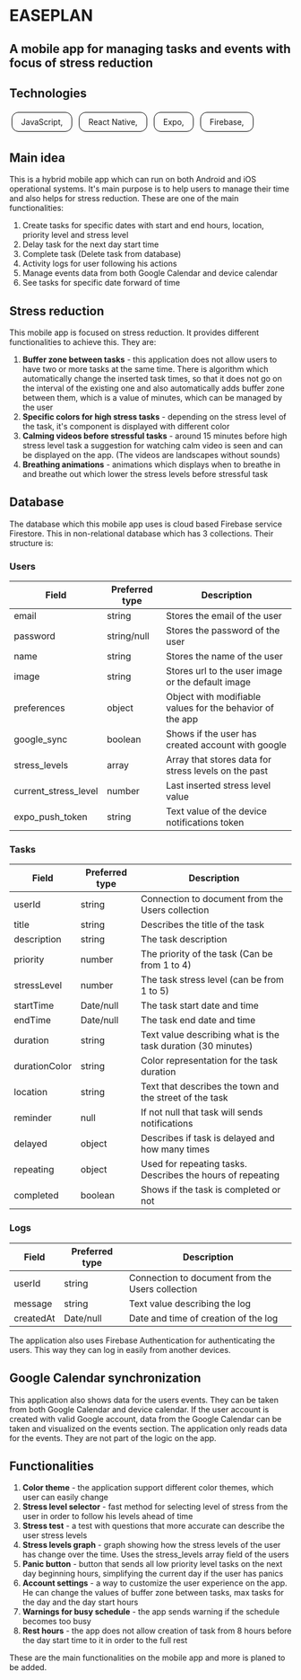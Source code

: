 # EASEPLAN

## A mobile app for managing tasks and events with focus of stress reduction

## Technologies

<span style="
  display: inline-block;
  padding: 8px 16px;
  margin: 4px;
  border: 1px solid black;
  border-radius: 12px;
">
JavaScript,
</span>
<span style="
  display: inline-block;
  padding: 8px 16px;
  margin: 4px;
  border: 1px solid black;
  border-radius: 12px;
">
React Native,
</span>
<span style="
  display: inline-block;
  padding: 8px 16px;
  margin: 4px;
  border: 1px solid black;
  border-radius: 12px;
">
Expo,
</span>
<span style="
  display: inline-block;
  padding: 8px 16px;
  margin: 4px;
  border: 1px solid black;
  border-radius: 12px;
">
Firebase,
</span>

## Main idea

This is a hybrid mobile app which can run on both Android and iOS operational systems. It's main purpose is to help users to manage their time and also helps for stress reduction. These are one of the main functionalities:

1. Create tasks for specific dates with start and end hours, location, priority level and stress level
2. Delay task for the next day start time
3. Complete task (Delete task from database)
4. Activity logs for user following his actions
5. Manage events data from both Google Calendar and device calendar
6. See tasks for specific date forward of time

## Stress reduction

This mobile app is focused on stress reduction. It provides different functionalities to achieve this. They are:

1. **Buffer zone between tasks** - this application does not allow users to have two or more tasks at the same time. There is algorithm which automatically change the inserted task times, so that it does not go on the interval of the existing one and also automatically adds buffer zone between them, which is a value of minutes, which can be managed by the user
2. **Specific colors for high stress tasks** - depending on the stress level of the task, it's component is displayed with different color
3. **Calming videos before stressful tasks** - around 15 minutes before high stress level task a suggestion for watching calm video is seen and can be displayed on the app. (The videos are landscapes without sounds)
4. **Breathing animations** - animations which displays when to breathe in and breathe out which lower the stress levels before stressful task

## Database

The database which this mobile app uses is cloud based Firebase service Firestore. This in non-relational database which has 3 collections. Their structure is:

### Users

| Field                | Preferred type | Description                                               |
| -------------------- | -------------- | --------------------------------------------------------- |
| email                | string         | Stores the email of the user                              |
| password             | string/null    | Stores the password of the user                           |
| name                 | string         | Stores the name of the user                               |
| image                | string         | Stores url to the user image or the default image         |
| preferences          | object         | Object with modifiable values for the behavior of the app |
| google_sync          | boolean        | Shows if the user has created account with google         |
| stress_levels        | array          | Array that stores data for stress levels on the past      |
| current_stress_level | number         | Last inserted stress level value                          |
| expo_push_token      | string         | Text value of the device notifications token              |

### Tasks

| Field         | Preferred type | Description                                                  |
| ------------- | -------------- | ------------------------------------------------------------ |
| userId        | string         | Connection to document from the Users collection             |
| title         | string         | Describes the title of the task                              |
| description   | string         | The task description                                         |
| priority      | number         | The priority of the task (Can be from 1 to 4)                |
| stressLevel   | number         | The task stress level (can be from 1 to 5)                   |
| startTime     | Date/null      | The task start date and time                                 |
| endTime       | Date/null      | The task end date and time                                   |
| duration      | string         | Text value describing what is the task duration (30 minutes) |
| durationColor | string         | Color representation for the task duration                   |
| location      | string         | Text that describes the town and the street of the task      |
| reminder      | null           | If not null that task will sends notifications               |
| delayed       | object         | Describes if task is delayed and how many times              |
| repeating     | object         | Used for repeating tasks. Describes the hours of repeating   |
| completed     | boolean        | Shows if the task is completed or not                        |

### Logs

| Field     | Preferred type | Description                                      |
| --------- | -------------- | ------------------------------------------------ |
| userId    | string         | Connection to document from the Users collection |
| message   | string         | Text value describing the log                    |
| createdAt | Date/null      | Date and time of creation of the log             |

The application also uses Firebase Authentication for authenticating the users. This way they can log in easily from another devices.

## Google Calendar synchronization

This application also shows data for the users events. They can be taken from both Google Calendar and device calendar. If the user account is created with valid Google account, data from the Google Calendar can be taken and visualized on the events section. The application only reads data for the events. They are not part of the logic on the app.

## Functionalities

1. **Color theme** - the application support different color themes, which user can easily change
2. **Stress level selector** - fast method for selecting level of stress from the user in order to follow his levels ahead of time
3. **Stress test** - a test with questions that more accurate can describe the user stress levels
4. **Stress levels graph** - graph showing how the stress levels of the user has change over the time. Uses the stress_levels array field of the users
5. **Panic button** - button that sends all low priority level tasks on the next day beginning hours, simplifying the current day if the user has panics
6. **Account settings** - a way to customize the user experience on the app. He can change the values of buffer zone between tasks, max tasks for the day and the day start hours
7. **Warnings for busy schedule** - the app sends warning if the schedule becomes too busy
8. **Rest hours** - the app does not allow creation of task from 8 hours before the day start time to it in order to the full rest

These are the main functionalities on the mobile app and more is planed to be added.
